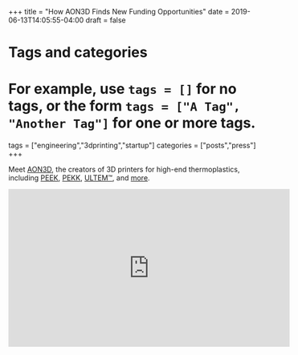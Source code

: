 +++
title = "How AON3D Finds New Funding Opportunities"
date = 2019-06-13T14:05:55-04:00
draft = false

# Tags and categories
# For example, use `tags = []` for no tags, or the form `tags = ["A Tag", "Another Tag"]` for one or more tags.
tags = ["engineering","3dprinting","startup"]
categories = ["posts","press"]
+++

Meet [AON3D](https://www.aon3d.com), the creators of 3D printers for high-end thermoplastics, including [PEEK](https://www.aon3d.com/3d-printing-peek/), [PEKK](https://www.aon3d.com/3d-printing-pekk/), [ULTEM™](https://www.aon3d.com/3d-printing-ultem-9085/), and [more](https://www.aon3d.com/3d-printing-peek-pekk-ultem-webinar/).

<iframe width="560" height="315" src="https://www.youtube.com/embed/71RJx-H51GY" frameborder="0" allow="accelerometer; autoplay; encrypted-media; gyroscope; picture-in-picture" allowfullscreen></iframe>
